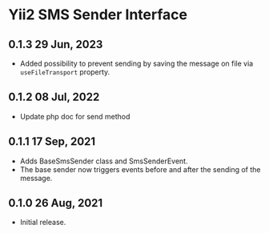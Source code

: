 Yii2 SMS Sender Interface
===========================

0.1.3 29 Jun, 2023
-------------------------

- Added possibility to prevent sending by saving the message on file via `useFileTransport` property.

0.1.2 08 Jul, 2022
-------------------------

- Update php doc for send method

0.1.1 17 Sep, 2021
-------------------------

- Adds BaseSmsSender class and SmsSenderEvent.
- The base sender now triggers events before and after the sending of the message. 

0.1.0 26 Aug, 2021
-------------------------

- Initial release.

